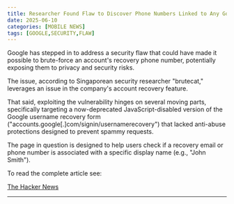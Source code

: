 ```yaml
---
title: Researcher Found Flaw to Discover Phone Numbers Linked to Any Google Account
date: 2025-06-10
categories: [MOBILE NEWS]
tags: [GOOGLE,SECURITY,FLAW]
---
```


Google has stepped in to address a security flaw that could have made it possible to brute-force an account's recovery phone number, potentially exposing them to privacy and security risks.

The issue, according to Singaporean security researcher "brutecat," leverages an issue in the company's account recovery feature.

That said, exploiting the vulnerability hinges on several moving parts, specifically targeting a now-deprecated JavaScript-disabled version of the Google username recovery form ("accounts.google[.]com/signin/usernamerecovery") that lacked anti-abuse protections designed to prevent spammy requests.

The page in question is designed to help users check if a recovery email or phone number is associated with a specific display name (e.g., "John Smith").

To read the complete article see:

[The Hacker News](https://thehackernews.com/2025/06/researcher-found-flaw-to-discover-phone.html)

---